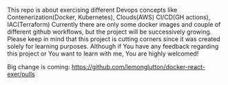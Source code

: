 This repo is about exercising different Devops concepts like Contenerization(Docker, Kubernetes), Clouds(AWS) CI/CD(GH actions), IAC(Terraform)
Currently there are only some docker images and couple of different github workflows, but the project will be successively growing.
Please keep in mind that this project is cutting corners since it was created solely for learning purposes. Although if You have any feedback regarding this project or You want to learn with me, You are highly welcomed!



Big change is coming: https://github.com/lemonglutton/docker-react-exer/pulls 
